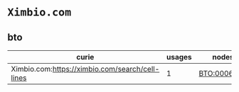 # `Ximbio.com`

## bto

| curie                                           |   usages | nodes                                             |
|-------------------------------------------------|----------|---------------------------------------------------|
| Ximbio.com:https://ximbio.com/search/cell-lines |        1 | [BTO:0006555](https://bioregistry.io/BTO:0006555) |

